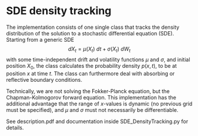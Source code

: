 
# SDE density tracking

The implementation consists of one single class that tracks the density distribution of the solution to a stochastic differential equation (SDE). 
Starting from a generic SDE
$$
dX_t = \mu(X_t)~ dt + \sigma(X_t) ~dW_t
$$
with some time-independent drift and volatility functions $\mu$ and $\sigma$, and initial position $X_0$, 
the class calculates the probability density $p(x,t)$, to be at position $x$ at time $t$. 
The class can furthermore deal with absorbing or reflective boundary conditions. 

Technically, we are not solving the Fokker-Planck equation, but the Chapman-Kolmogorov forward equation. 
This implementation has the additional advantage that the range of $x$-values is dynamic (no previous grid must be specified), and $\mu$ and $\sigma$ must not necessarily be differentiable. 

See description.pdf and documentation inside SDE_DensityTracking.py for details. 